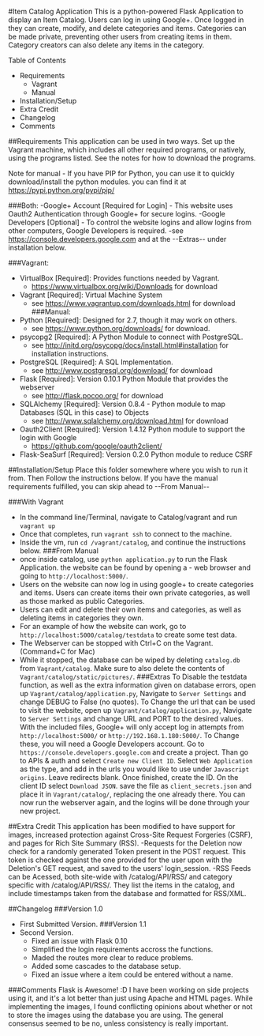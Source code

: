 #Item Catalog Application
This is a python-powered Flask Application to display an Item Catalog. Users can log in using Google+. Once logged in they can create, modify, and delete categories and items. Categories can be made private, preventing other users from creating items in them. Category creators can also delete any items in the category.

Table of Contents
- Requirements
  - Vagrant
  - Manual
- Installation/Setup
- Extra Credit
- Changelog
- Comments


##Requirements
This application can be used in two ways. Set up the Vagrant machine, which includes all other required programs, or natively, using the programs listed. See the notes for how to download the programs.

Note for manual - If you have PIP for Python, you can use it to quickly download/install the python modules.
you can find it at https://pypi.python.org/pypi/pip/

###Both:
-Google+ Account [Required for Login] - This website uses Oauth2 Authentication through Google+ for secure logins.
-Google Developers [Optional] - To control the website logins and allow logins from other computers, Google Developers is required.
  -see https://console.developers.google.com and at the --Extras-- under installation below.

###Vagrant:
- VirtualBox [Required]: Provides functions needed by Vagrant.
  - https://www.virtualbox.org/wiki/Downloads for download
- Vagrant [Required]: Virtual Machine System
  - see https://www.vagrantup.com/downloads.html for download
###Manual:
- Python [Required]: Designed for 2.7, though it may work on others.
  - see https://www.python.org/downloads/ for download.
- psycopg2 [Required]: A Python Module to connect with PostgreSQL.
  - see http://initd.org/psycopg/docs/install.html#installation for installation instructions.
- PostgreSQL [Required]: A SQL Implementation.
  - see http://www.postgresql.org/download/ for download
- Flask [Required]: Version 0.10.1 Python Module that provides the webserver
  - see http://flask.pocoo.org/ for download 
- SQLAlchemy [Required]: Version 0.8.4 - Python module to map Databases (SQL in this case) to Objects
  - see http://www.sqlalchemy.org/download.html for download
- Oauth2Client [Required]: Version 1.4.12 Python module to support the login with Google
  - https://github.com/google/oauth2client/
- Flask-SeaSurf [Required]: Version 0.2.0 Python module to reduce CSRF 


##Installation/Setup
Place this folder somewhere where you wish to run it from. Then Follow the instructions below.
If you have the manual requirements fulfilled, you can skip ahead to --From Manual--

###With Vagrant
- In the command line/Terminal, navigate to Catalog/vagrant and run `vagrant up`
- Once that completes, run `vagrant ssh` to connect to the machine.
- Inside the vm, run `cd /vagrant/catalog`, and continue the instructions below.
###From Manual
- once inside catalog, use `python application.py` to run the Flask Application. the website can be found by opening a - web browser and going to `http://localhost:5000/`.
- Users on the website can now log in using google+ to create categories and items. Users can create items their own private categories, as well as those marked as public Categories.
- Users can edit and delete their own items and categories, as well as deleting items in categories they own.
- For an example of how the website can work, go to `http://localhost:5000/catalog/testdata` to create some test data.
- The Webserver can be stopped with Ctrl+C on the Vagrant. (Command+C for Mac)
- While it stopped, the database can be wiped by deleting `catalog.db` from `Vagrant/catalog`. Make sure to also delete the contents of `Vagrant/catalog/static/pictures/`.
###Extras
To Disable the testdata function, as well as the extra information given on database errors, open up `Vagrant/catalog/application.py`, Navigate to `Server Settings` and change DEBUG to False (no quotes).
To Change the url that can be used to visit the website, open up `Vagrant/catalog/application.py`, Navigate to `Server Settings` and change URL and PORT to the desired values.
With the included files, Google+ will only accept log in attempts from `http://localhost:5000/` or `http://192.168.1.180:5000/`.
To Change these, you will need a Google Developers account.
Go to `https://console.developers.google.com` and create a project.
Than go to APIs & auth and select `Create new Client ID`.
Select `Web Application` as the type, and add in the urls you would like to use under `Javascript origins`. Leave redirects blank.
Once finished, create the ID. On the client ID select `Download JSON`. save the file as `client_secrets.json` and place it in `Vagrant/catalog/`, replacing the one already there.
You can now run the webserver again, and the logins will be done through your new project.


##Extra Credit
This application has been modified to have support for images, increased protection against Cross-Site Request Forgeries (CSRF), and pages for Rich Site Summary (RSS).
 -Requests for the Deletion now check for a randomly generated Token present in the POST request. This token is checked 
  against the one provided for the user upon with the Deletion's GET request, and saved to the users' login_session.
 -RSS Feeds can be Acessed, both site-wide with /catalog/API/RSS/ and category specific with /catalog/API/RSS/<category>.
  They list the items in the catalog, and include timestamps taken from the database and formatted for RSS/XML.


##Changelog
###Version 1.0
- First Submitted Version.
###Version 1.1
- Second Version.
  - Fixed an issue with Flask 0.10
  - Simplified the login requirements accross the functions.
  - Maded the routes more clear to reduce problems.
  - Added some cascades to the database setup.
  - Fixed an issue where a item could be entered without a name.

###Comments
Flask is Awesome! :D
I have been working on side projects using it, and it's a lot better than just using Apache and HTML pages.
While implementing the images, I found conflicting opinions about whether or not to store the images using the database you are using. The general consensus seemed to be no, unless consistency is really important.

